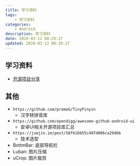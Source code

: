 ```yaml
---
title: 学习资料
tags: 
    - 学习资料
categories: 
    - Android
description: 学习资料
date: 2020-03-12 08:29:27
updated: 2020-03-12 08:29:27
---
```


## 学习资料

+ [开源项目分享](http://demo.apkbus.com/)

## 其他

+ `https://github.com/promeG/TinyPinyin`
  + 汉字转拼音库
+ `https://github.com/opendigg/awesome-github-android-ui`
  + 安卓UI相关开源项目库汇总
+ `https://juejin.im/post/58f61bb55c497d006ca294bb`
  + 技术选型
+ BottmBar: 底部导航栏
+ Luban: 图片压缩
+ uCrop: 图片裁剪

